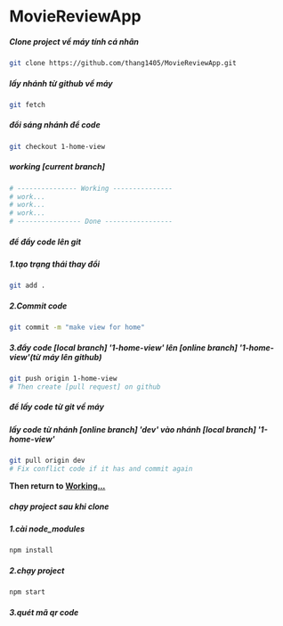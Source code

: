 # MovieReviewApp

##### Clone project về máy tính cá nhân
```bash
git clone https://github.com/thang1405/MovieReviewApp.git
```

##### lấy nhánh từ github về máy
```bash
git fetch
```

##### đổi sáng nhánh để code 

```bash
git checkout 1-home-view
```

##### working [current branch]
```bash
# --------------- Working ---------------
# work...
# work...
# work...
# ---------------- Done -----------------
```

##### để đẩy code lên git
##### 1.tạo trạng thái thay đổi
```bash
git add .
```

##### 2.Commit code
```bash
git commit -m "make view for home"
```

##### 3.đẩy code [local branch] '1-home-view' lên [online branch] '1-home-view'(từ máy lên github)
```bash
git push origin 1-home-view
# Then create [pull request] on github
```
##### để lấy code từ git về máy
##### lấy code từ nhánh [online branch] 'dev' vào nhánh [local branch] '1-home-view'
```bash
git pull origin dev
# Fix conflict code if it has and commit again
```
**Then return to [Working...](#then-working-on-current-branch)**

##### chạy project sau khi clone 
##### 1.cài node_modules
```bash
npm install
```
##### 2.chạy project
```bash
npm start
```
##### 3.quét mã qr code




